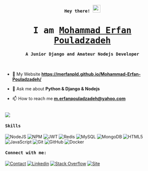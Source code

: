 <p align="center"><samp><b> Hey there! <img src="https://media.giphy.com/media/hvRJCLFzcasrR4ia7z/giphy.gif" width="25px"> </b></samp></p>
<p align="center"><h1 align="center"><samp> I am <a href="https://www.linkedin.com/in/mohammad-erfan-pouladzadeh-b10937220/">Mohammad Erfan Pouladzadeh </a> </samp></h1></p>
<p align="center"><h4 align="center"><samp> A Junior Django and Amateur Nodejs Developer</samp></h4></p>
<br>

<div>
  
  
- 🔭  My Website **https://merfanpld.github.io/Mohammad-Erfan-Pouladzadeh/**
  
- 💬  Ask me about **Python & Django & Nodejs**

- 📫  How to reach me **m.erfanpouladzadeh@yahoo.com**
</div> 




<br>
<a href="https://github.com/MErfanPld">
<img align="center" src="https://github-readme-stats.vercel.app/api/top-langs/?username=MErfanPld&theme=nord" />
</a>

 <h4><b><samp>Skills</samp></b></h4>
 
  ![NodeJS](https://img.shields.io/badge/node.js-6DA55F?style=for-the-badge&logo=node.js&logoColor=white) ![NPM](https://img.shields.io/badge/NPM-%23000000.svg?style=for-the-badge&logo=npm&logoColor=white) ![JWT](https://img.shields.io/badge/JWT-black?style=for-the-badge&logo=JSON%20web%20tokens) ![Redis](https://img.shields.io/badge/redis-%23DD0031.svg?style=for-the-badge&logo=redis&logoColor=white) ![MySQL](https://img.shields.io/badge/mysql-%2300f.svg?style=for-the-badge&logo=mysql&logoColor=white) ![MongoDB](https://img.shields.io/badge/MongoDB-%234ea94b.svg?style=for-the-badge&logo=mongodb&logoColor=white) ![HTML5](https://img.shields.io/badge/html5-%23E34F26.svg?style=for-the-badge&logo=html5&logoColor=white) ![JavaScript](https://img.shields.io/badge/javascript-%23323330.svg?style=for-the-badge&logo=javascript&logoColor=%23F7DF1E) 	![Git](https://img.shields.io/badge/git-%23F05033.svg?style=for-the-badge&logo=git&logoColor=white) 	![GitHub](https://img.shields.io/badge/github-%23121011.svg?style=for-the-badge&logo=github&logoColor=white) ![Docker](https://img.shields.io/badge/docker-%230db7ed.svg?style=for-the-badge&logo=docker&logoColor=white) 



 <h4><b><samp>Connect with me:</samp></b></h4>
 
[![Contact](https://img.shields.io/badge/m.erfanpouladzadeh@yahoo.com-0075c8?style=flat-square&logo=gmail&logoColor=white)](m.erfanpouladzadeh@yahoo.com)
[![Linkedin](https://img.shields.io/badge/Mohammad_Erfan_Pouladzadeh-0077b5?style=flat-square&logo=Linkedin&logoColor=white)](https://www.linkedin.com/in/mohammad-erfan-pouladzadeh-b10937220/) 
[![Stack Overflow](https://img.shields.io/badge/Mohammad_Erfan_Pouladzadeh-orange?style=flat-square&logo=stack-overflow&logoColor=white)](https://stackoverflow.com/users/16106955/mohammad-erfan-pouladzadeh)
[![Site](https://img.shields.io/badge/Mohammad_Erfan_Pouladzadeh-skyblue?style=flat-square&logo=dev.to&logoColor=white)](https://merfanpld.github.io/Mohammad-Erfan-Pouladzadeh/)



